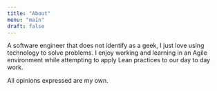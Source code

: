 ```yaml
---
title: "About"
menu: "main"
draft: false
---
```


A software engineer that does not identify as a geek, I just love using technology to solve problems.  I enjoy working and learning in an Agile environment while attempting to apply Lean practices to our day to day work.

All opinions expressed are my own.
